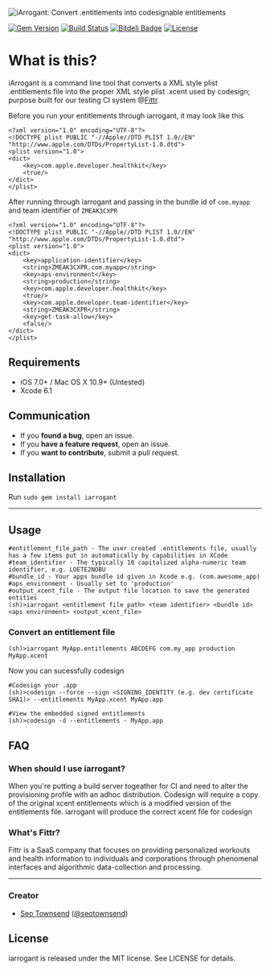 ![iArrogant: Convert .entitlements into codesignable entitlements](https://raw.githubusercontent.com/sotownsend/iarrogant/master/banner.png)

[![Gem Version](https://badge.fury.io/rb/iarrogant.svg)](http://badge.fury.io/rb/iarrogant)
[![Build Status](https://travis-ci.org/sotownsend/iarrogant.svg)](https://travis-ci.org/sotownsend/iarrogant)
[![Bitdeli Badge](https://d2weczhvl823v0.cloudfront.net/sotownsend/iarrogant/trend.png)](https://bitdeli.com/free "Bitdeli Badge")
[![License](http://img.shields.io/badge/license-MIT-green.svg?style=flat)](https://github.com/sotownsend/iarrogant/blob/master/LICENSE)

# What is this?

iArrogant is a command line tool that converts a XML style plist .entitlements file into the proper XML style plist .xcent used by codesign; purpose built for our testing CI system @[Fittr](http://www.fittr.com).

Before you run your entitlements through iarrogant, it may look like this

```
<?xml version="1.0" encoding="UTF-8"?>
<!DOCTYPE plist PUBLIC "-//Apple//DTD PLIST 1.0//EN" "http://www.apple.com/DTDs/PropertyList-1.0.dtd">
<plist version="1.0">
<dict>
	<key>com.apple.developer.healthkit</key>
	<true/>
</dict>
</plist>
```

After running through iarrogant and passing in the bundle id of `com.myapp` and team identifier of `ZMEAK3CXPR`
```
<?xml version="1.0" encoding="UTF-8"?>
<!DOCTYPE plist PUBLIC "-//Apple//DTD PLIST 1.0//EN" "http://www.apple.com/DTDs/PropertyList-1.0.dtd">
<plist version="1.0">
<dict>
	<key>application-identifier</key>
	<string>ZMEAK3CXPR.com.myapp</string>
	<key>aps-environment</key>
	<string>production</string>
	<key>com.apple.developer.healthkit</key>
	<true/>
	<key>com.apple.developer.team-identifier</key>
	<string>ZMEAK3CXPR</string>
	<key>get-task-allow</key>
	<false/>
</dict>
</plist>
```

## Requirements

- iOS 7.0+ / Mac OS X 10.9+ (Untested)
- Xcode 6.1

## Communication

- If you **found a bug**, open an issue.
- If you **have a feature request**, open an issue.
- If you **want to contribute**, submit a pull request.

## Installation

Run `sudo gem install iarrogant`

---

## Usage


```
#entitlement_file_path - The user created .entitlements file, usually has a few items put in automatically by capabilities in XCode
#team_identifier - The typically 10 capitalized alpha-numeric team identifier, e.g. LOETE2NOBU
#bundle_id - Your apps bundle id given in Xcode e.g. (com.awesome_app)
#aps_environment - Usually set to 'production'
#output_xcent_file - The output file location to save the generated entities
(sh)>iarrogant <entitlement file path> <team identifier> <bundle id> <aps environment> <output_xcent_file>
```

### Convert an entitlement file
```
(sh)>iarrogant MyApp.entitlements ABCDEFG com.my_app production MyApp.xcent
```

Now you can sucessfully codesign

```
#Codesign your .app
(sh)>codesign --force --sign <SIGNING_IDENTITY (e.g. dev certificate SHA1)> --entitlements MyApp.xcent MyApp.app

#View the embedded signed entitlements
(sh)>codesign -d --entitlements - MyApp.app
```

## FAQ

### When should I use iarrogant?

When you're putting a build server togeather for CI and need to alter the provisioning profile with an adhoc distribution.  Codesign will require a copy of the original xcent entitlements which is a modified version of the entitlements file.  iarrogant will produce the correct xcent file for codesign

### What's Fittr?

Fittr is a SaaS company that focuses on providing personalized workouts and health information to individuals and corporations through phenomenal interfaces and algorithmic data-collection and processing.

* * *

### Creator

- [Seo Townsend](http://github.com/sotownsend) ([@seotownsend](https://twitter.com/seotownsend))

## License

iarrogant is released under the MIT license. See LICENSE for details.
